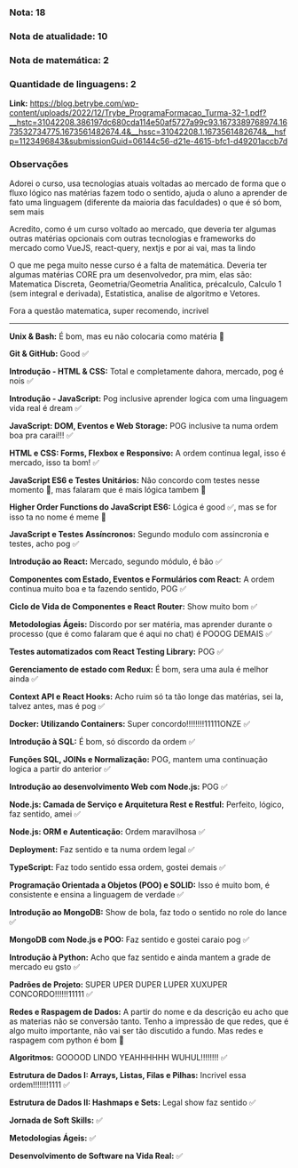 ### Nota:  18

### Nota de atualidade: 10

### Nota de matemática: 2

### Quantidade de linguagens: 2

**Link:** https://blog.betrybe.com/wp-content/uploads/2022/12/Trybe_ProgramaFormacao_Turma-32-1.pdf?__hstc=31042208.386197dc680cda114e50af5727a99c93.1673389768974.1673532734775.1673561482674.4&__hssc=31042208.1.1673561482674&__hsfp=1123496843&submissionGuid=06144c56-d21e-4615-bfc1-d49201accb7d

### Observações
Adorei o curso, usa tecnologias atuais voltadas ao mercado de forma que o fluxo lógico nas matérias fazem todo o sentido, ajuda o aluno a aprender de fato uma linguagem (diferente da maioria das faculdades) o que é só bom, sem mais

Acredito, como é um curso voltado ao mercado, que deveria ter algumas outras matérias opcionais com outras tecnologias e frameworks do mercado como VueJS, react-query, nextjs e por ai vai, mas ta lindo

O que me pega muito nesse curso é a falta de matemática. Deveria ter algumas matérias CORE pra um desenvolvedor, pra mim, elas são: Matematica Discreta, Geometria/Geometria Analitica, précalculo, Calculo 1 (sem integral e derivada), Estatistica, analise de algoritmo e Vetores.

Fora a questão matematica, super recomendo, incrivel

----

**Unix & Bash:** É bom, mas eu não colocaria como matéria 🚧

**Git & GitHub:** Good ✅

**Introdução - HTML & CSS:** Total e completamente dahora, mercado, pog é nois ✅

**Introdução - JavaScript:** Pog inclusive aprender logica com uma linguagem vida real é dream ✅

**JavaScript: DOM, Eventos e Web Storage:** POG inclusive ta numa ordem boa pra carai!!! ✅

**HTML e CSS: Forms, Flexbox e Responsivo:** A ordem continua legal, isso é mercado, isso ta bom! ✅

**JavaScript ES6 e Testes Unitários:** Não concordo com testes nesse momento 🔴, mas falaram que é mais lógica tambem 🚧

**Higher Order Functions do JavaScript ES6:** Lógica é good ✅, mas se for isso ta no nome é meme 🤪

**JavaScript e Testes Assíncronos:** Segundo modulo com assincronia e testes, acho pog ✅

**Introdução ao React:** Mercado, segundo módulo, é bão ✅ 

**Componentes com Estado, Eventos e Formulários com React:** A ordem continua muito boa e ta fazendo sentido, POG ✅ 

**Ciclo de Vida de Componentes e React Router:** Show muito bom ✅ 

**Metodologias Ágeis:** Discordo por ser matéria, mas aprender durante o processo (que é como falaram que é aqui no chat) é POOOG DEMAIS ✅

**Testes automatizados com React Testing Library:** POG ✅

**Gerenciamento de estado com Redux:** É bom, sera uma aula é melhor ainda ✅

**Context API e React Hooks:**  Acho ruim só ta tão longe das matérias, sei la, talvez antes, mas é pog ✅

**Docker: Utilizando Containers:** Super concordo!!!!!!!!11111ONZE ✅

**Introdução à SQL:** É bom, só discordo da ordem ✅

**Funções SQL, JOINs e Normalização:** POG, mantem uma continuação logica a partir do anterior ✅

**Introdução ao desenvolvimento Web com Node.js:** POG ✅

**Node.js: Camada de Serviço e Arquitetura Rest e Restful:** Perfeito, lógico, faz sentido, amei ✅

**Node.js: ORM e Autenticação:** Ordem maravilhosa ✅

**Deployment:** Faz sentido e ta numa ordem legal ✅

**TypeScript:** Faz todo sentido essa ordem, gostei demais ✅

**Programação Orientada a Objetos (POO) e SOLID:** Isso é muito bom, é consistente e ensina a linguagem de verdade ✅

**Introdução ao MongoDB:** Show de bola, faz todo o sentido no role do lance ✅

**MongoDB com Node.js e POO:** Faz sentido e gostei caraio pog ✅

**Introdução à Python:** Acho que faz sentido e ainda mantem a grade de mercado eu gsto ✅

**Padrões de Projeto:** SUPER UPER DUPER LUPER XUXUPER CONCORDO!!!!!!11111 ✅

**Redes e Raspagem de Dados:** A partir do nome e da descrição eu acho que as materias não se conversão tanto. Tenho a impressão de que redes, que é algo muito importante, não vai ser tão discutido a fundo. Mas redes e raspagem com python é bom 🚧

**Algoritmos:** GOOOOD LINDO YEAHHHHHH WUHUL!!!!!!!! ✅

**Estrutura de Dados I: Arrays, Listas, Filas e Pilhas:** Incrivel essa ordem!!!!!!!1111 ✅

**Estrutura de Dados II: Hashmaps e Sets:** Legal show faz sentido ✅

**Jornada de Soft Skills:** ✅

**Metodologias Ágeis:** ✅

**Desenvolvimento de Software na Vida Real:** ✅